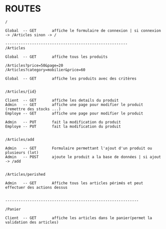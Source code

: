 # ROUTES 


    /
    
    Global  -- GET       affiche le formulaire de connexion | si connexion -> /Articles sinon -> / 

    -------------------------------------------------------
    /Articles

    Global  -- GET       affiche tous les produits

    /Articles?price=50&page=20
    /Articles?category=mobilier&price=60
    
    Global  -- GET       affiche les produits avec des critères 


    /Articles/{id}

    Client  -- GET       affiche les details du produit
    Admin   -- GET       affiche une page pour modifier le produit (remettre des stocks ...)
    Employe -- GET       affiche une page pour modifier le produit

    Admin   -- PUT       fait la modification du produit      
    Employe -- PUT       fait la modification du produit  


    /Articles/add

    Admin   -- GET       Formulaire permettant l'ajout d'un produit ou plusieurs (lot)
    Admin   -- POST      ajoute le produit a la base de données | si ajout -> /add


    /Articles/perished

    Admin   -- GET       Affiche tous les articles périmés et peut effectuer des actions dessus


    ------------------------------------------------------------

    /Panier

    Client  -- GET       affiche les articles dans le panier(permet la validation des articles)